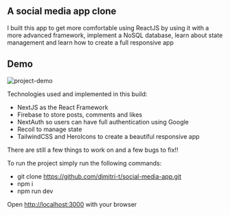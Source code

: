 ## A social media app clone

I built this app to get more comfortable using ReactJS by using it with a more advanced framework, implement a NoSQL database, learn about state management and learn how to create a full responsive app

## Demo
![project-demo](https://user-images.githubusercontent.com/65437778/159904299-b9177465-15e4-47af-8a7a-5eacd3ea0aa1.gif)

Technologies used and implemented in this build:

- NextJS as the React Framework
- Firebase to store posts, comments and likes
- NextAuth so users can have full authentication using Google
- Recoil to manage state
- TailwindCSS and HeroIcons to create a beautiful responsive app

There are still a few things to work on and a few bugs to fix!!

To run the project simply run the following commands:

- git clone https://github.com/dimitri-t/social-media-app.git
- npm i
- npm run dev

Open [http://localhost:3000](http://localhost:3000) with your browser

